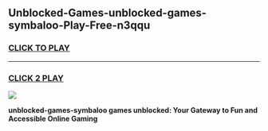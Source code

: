 
## Unblocked-Games-unblocked-games-symbaloo-Play-Free-n3qqu
<h3>
<a href="https://premium76.site?title=unblocked-games-symbaloo&ref=19M">CLICK TO PLAY</a></h3>
<hr>

<h3>
<a href="https://premium76.site?title=unblocked-games-symbaloo&ref=19M">CLICK 2 PLAY</a>
  
</h3>

<a href="https://premium76.site?title=unblocked-games-symbaloo&ref=19M"><img src="https://clearcache.store/games.png"></a>


**unblocked-games-symbaloo games unblocked: Your Gateway to Fun and Accessible Online Gaming**
